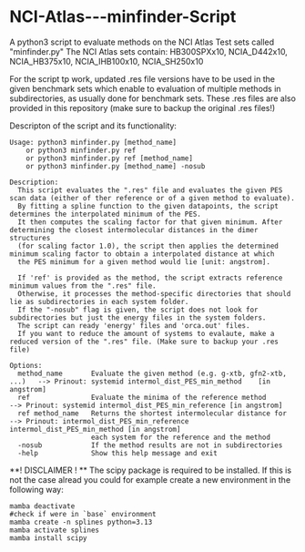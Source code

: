 # NCI-Atlas---minfinder-Script
A python3 script to evaluate methods on the NCI Atlas Test sets called "minfinder.py"
The NCI Atlas sets contain: HB300SPXx10, NCIA_D442x10, NCIA_HB375x10, NCIA_IHB100x10, NCIA_SH250x10

For the script tp work, updated .res file versions have to be used in the given benchmark sets
which enable to evaluation of multiple methods in subdirectories, as usually done for benchmark sets.
These .res files are also provided in this repository (make sure to backup the original .res files!)

Descripton of the script and its functionality:

    Usage: python3 minfinder.py [method_name]
        or python3 minfinder.py ref 
        or python3 minfinder.py ref [method_name]
        or python3 minfinder.py [method_name] -nosub 
    
    Description:
      This script evaluates the ".res" file and evaluates the given PES scan data (either of ther reference or of a given method to evaluate).
      By fitting a spline function to the given datapoints, the script determines the interpolated minimum of the PES.
      It then computes the scaling factor for that given minimum. After determining the closest intermolecular distances in the dimer structures 
      (for scaling factor 1.0), the script then applies the determined minimum scaling factor to obtain a interpolated distance at which
      the PES minimum for a given method would lie [unit: angstrom].
    
      If 'ref' is provided as the method, the script extracts reference minimum values from the ".res" file.
      Otherwise, it processes the method-specific directories that should lie as subdirectories in each system folder.
      If the "-nosub" flag is given, the script does not look for subdirectories but just the energy files in the system folders.
      The script can ready 'energy' files and 'orca.out' files.
      If you want to reduce the amount of systems to evalaute, make a reduced version of the ".res" file. (Make sure to backup your .res file)

    Options:
      method_name       Evaluate the given method (e.g. g-xtb, gfn2-xtb, ...)   --> Prinout: systemid intermol_dist_PES_min_method    [in angstrom]
      ref               Evaluate the minima of the reference method             --> Prinout: systemid intermol_dist_PES_min_reference [in angstrom]
      ref method_name   Returns the shortest intermolecular distance for        --> Prinout: intermol_dist_PES_min_reference intermol_dist_PES_min_method [in angstrom]
                        each system for the reference and the method
      -nosub            If the method results are not in subdirectories        
      -help             Show this help message and exit

**! DISCLAIMER ! **
The scipy package is required to be installed. If this is not the case alread you could for example create a new environment in the following way:

```
mamba deactivate
#check if were in `base` environment
mamba create -n splines python=3.13
mamba activate splines
mamba install scipy
```
